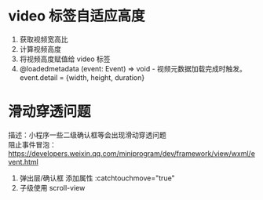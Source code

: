 # video 标签自适应高度

1. 获取视频宽高比
2. 计算视频高度
3. 将视频高度赋值给 video 标签
4. @loadedmetadata (event: Event) => void - 视频元数据加载完成时触发。event.detail = {width, height, duration}

# 滑动穿透问题

描述：小程序一些二级确认框等会出现滑动穿透问题  
阻止事件冒泡：https://developers.weixin.qq.com/miniprogram/dev/framework/view/wxml/event.html
1. 弹出层/确认框 添加属性 :catchtouchmove="true"
2. 子级使用 scroll-view

